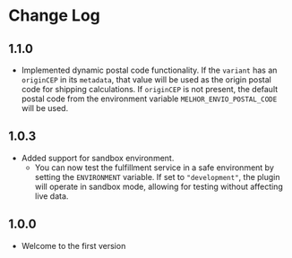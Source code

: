 # Change Log

## 1.1.0

- Implemented dynamic postal code functionality. If the `variant` has an `originCEP` in its `metadata`, that value will be used as the origin postal code for shipping calculations. If `originCEP` is not present, the default postal code from the environment variable `MELHOR_ENVIO_POSTAL_CODE` will be used.

## 1.0.3

- Added support for sandbox environment.
  - You can now test the fulfillment service in a safe environment by setting the `ENVIRONMENT` variable. If set to `"development"`, the plugin will operate in sandbox mode, allowing for testing without affecting live data.

## 1.0.0

- Welcome to the first version
